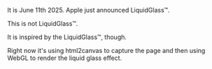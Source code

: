 It is June 11th 2025. Apple just announced LiquidGlass™.

This is not LiquidGlass™.

It is inspired by the LiquidGlass™, though.

Right now it's using html2canvas to capture the page and then using WebGL to render the liquid glass effect.

